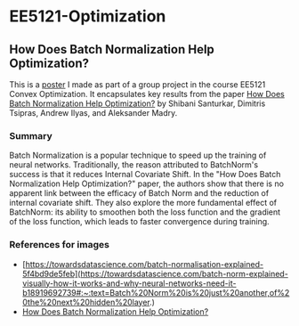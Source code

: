 # EE5121-Optimization

## How Does Batch Normalization Help Optimization?

This is a [poster](Poster.pdf) I made as part of a group project in the course EE5121 Convex Optimization. It encapsulates key results from the paper [How Does Batch Normalization Help Optimization?](https://papers.nips.cc/paper/2018/hash/905056c1ac1dad141560467e0a99e1cf-Abstract.html) by Shibani Santurkar, Dimitris Tsipras, Andrew Ilyas, and Aleksander Madry. 

### Summary
Batch Normalization is a popular technique to speed up the training of neural networks. Traditionally, the reason attributed to BatchNorm's success is that it reduces Internal Covariate Shift. In the "How Does Batch Normalization Help Optimization?" paper, the authors show that there is no apparent link between the efficacy of Batch Norm and the reduction of internal covariate shift. They also explore the more fundamental effect of BatchNorm: its ability to smoothen both the loss function and the gradient of the loss function, which leads to faster convergence during training. 


### References for images 
* [https://towardsdatascience.com/batch-normalisation-explained-5f4bd9de5feb](https://towardsdatascience.com/batch-norm-explained-visually-how-it-works-and-why-neural-networks-need-it-b18919692739#:~:text=Batch%20Norm%20is%20just%20another,of%20the%20next%20hidden%20layer.)
* [How Does Batch Normalization Help Optimization?](https://papers.nips.cc/paper/2018/hash/905056c1ac1dad141560467e0a99e1cf-Abstract.html)


